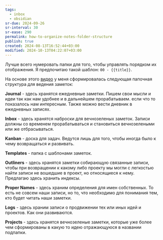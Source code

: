 ```yaml
---
tags:
  - inbox
  - obsidian
sr-due: 2024-09-26
sr-interval: 30
sr-ease: 290
permalink: how-to-organize-notes-folder-structure
publish: true
created: 2024-08-13T16:52:44+03:00
modified: 2024-10-13T04:22:07+03:00
---
```

Лучше всего нумеровать папки для того, чтобы управлять порядком их отображения. Я предпочитаю такой шаблон: `00 - {{title}}`.

На основе этого [видео](https://www.youtube.com/watch?v=Z7e4LoLkcuw&list=PLNpm6do7fQnhgDS6vArb-4F-zZygnXppE&index=2) у меня сформировалась следующая папочная структура для ведения заметок:

**Journal** - здесь хранятся ежедневные заметки. Пишем свои мысли и идеи так как нам удобнее и в дальнейшем прорабатываем. если что то показалось нам интересным. Также можно вести дневник в ежедневных записях.

**Inbox** - здесь хранятся наброски для вечнозеленых заметок. Записи должны со временем прорабатываться и становиться вечнозелеными или же отбрасываться.

**Kanban** - доска для задач. Ведутся лишь для того, чтобы иногда было к чему возвращаться и развивать.

**Templates** - папка с шаблонами заметок.

**Outliners** - здесь хранятся заметки собирающую связанные записи, чтобы при возвращении к какому либо проекту мы могли с легкостью найти записи не вошедшие в проект, но относящиеся к нему. Предлагаю здесь хранить индексы.

**Proper Names** - здесь храним определения для имен собственных. То есть не совсем наши записи, но то, что необходимо для понимания тем, кто будет читать наши заметки.

**Logs** - здесь храним записи о продвижении тех или иных идей и проектов. Как они развиваются.

**Projects** - здесь хранятся вечнозеленые заметки, которые уже более чем сформированы в какую то идею отражающуюся в названии подпапки.